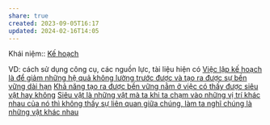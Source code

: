 ```yaml
---
share: true
created: 2023-09-05T16:17
updated: 2024-02-16T14:05
---
```


Khái niệm:: [Kế hoạch](../../../../%CE%9E%20Kh%C3%A1i%20ni%E1%BB%87m/K%E1%BA%BF%20ho%E1%BA%A1ch.md)

VD: cách sử dụng công cụ, các nguồn lực, tài liệu hiện có
[Việc lập kế hoạch là để giảm những hệ quả không lường trước được và tạo ra được sự bền vững dài hạn](./Vi%E1%BB%87c%20l%E1%BA%ADp%20k%E1%BA%BF%20ho%E1%BA%A1ch%20l%C3%A0%20%C4%91%E1%BB%83%20gi%E1%BA%A3m%20nh%E1%BB%AFng%20h%E1%BB%87%20qu%E1%BA%A3%20kh%C3%B4ng%20l%C6%B0%E1%BB%9Dng%20tr%C6%B0%E1%BB%9Bc%20%C4%91%C6%B0%E1%BB%A3c%20v%C3%A0%20t%E1%BA%A1o%20ra%20%C4%91%C6%B0%E1%BB%A3c%20s%E1%BB%B1%20b%E1%BB%81n%20v%E1%BB%AFng%20d%C3%A0i%20h%E1%BA%A1n.md)
[Khả năng tạo ra được bền vững nằm ở việc có thấy được siêu vật hay không](../../../../C%E1%BB%99ng%20%C4%91%E1%BB%93ng,%20h%E1%BB%87%20sinh%20th%C3%A1i,%20h%E1%BB%87%20ph%E1%BB%A9c%20h%E1%BB%A3p/H%E1%BB%87%20ph%E1%BB%A9c%20h%E1%BB%A3p/Kh%E1%BA%A3%20n%C4%83ng%20t%E1%BA%A1o%20ra%20%C4%91%C6%B0%E1%BB%A3c%20b%E1%BB%81n%20v%E1%BB%AFng%20n%E1%BA%B1m%20%E1%BB%9F%20vi%E1%BB%87c%20c%C3%B3%20th%E1%BA%A5y%20%C4%91%C6%B0%E1%BB%A3c%20si%C3%AAu%20v%E1%BA%ADt%20hay%20kh%C3%B4ng.md)
[Siêu vật là những vật mà ta khi ta chạm vào những vị trí khác nhau của nó thì không thấy sự liên quan giữa chúng, làm ta nghĩ chúng là những vật khác nhau](../../../../Ngh%C4%A9%20v%E1%BB%81%20vi%E1%BB%87c%20ngh%C4%A9/B%E1%BA%A3n%20th%E1%BB%83%20lu%E1%BA%ADn/V%E1%BA%ADt%20th%E1%BB%83/Si%C3%AAu%20v%E1%BA%ADt%20l%C3%A0%20nh%E1%BB%AFng%20v%E1%BA%ADt%20m%C3%A0%20ta%20khi%20ta%20ch%E1%BA%A1m%20v%C3%A0o%20nh%E1%BB%AFng%20v%E1%BB%8B%20tr%C3%AD%20kh%C3%A1c%20nhau%20c%E1%BB%A7a%20n%C3%B3%20th%C3%AC%20kh%C3%B4ng%20th%E1%BA%A5y%20s%E1%BB%B1%20li%C3%AAn%20quan%20gi%E1%BB%AFa%20ch%C3%BAng,%20l%C3%A0m%20ta%20ngh%C4%A9%20ch%C3%BAng%20l%C3%A0%20nh%E1%BB%AFng%20v%E1%BA%ADt%20kh%C3%A1c%20nhau.md)